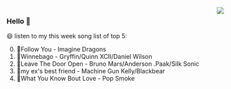 <img align="right"  src="https://github-readme-stats.vercel.app/api/top-langs/?username=kvnZero" />

### Hello 👋

😄 listen to my this week song list of top 5:

0. 🌈Follow You - Imagine Dragons
1. 🌈Winnebago - Gryffin/Quinn XCII/Daniel Wilson
2. 🌈Leave The Door Open - Bruno Mars/Anderson .Paak/Silk Sonic
3. 🌈my ex's best friend - Machine Gun Kelly/Blackbear
4. 🌈What You Know Bout Love - Pop Smoke

